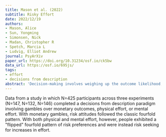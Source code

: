 ```yaml
---
title: Mason et al. (2022)
subtitle: Risky Effort
date: 2022/12/19
authors:
- Mason, Alice
- Sun, Yongming
- Simonsen, Nick
- Madan, Christopher R
- Spetch, Marcia L
- Ludvig, Elliot Andrew
journal: PsyArXiv
paper_url: https://doi.org/10.31234/osf.io/ck5bw
data_url: https://osf.io/695js/
tags:
- effort
- decisions from description
abstract: 'Decision-making involves weighing up the outcome likelihood, potential rewards, and effort needed. Previous research has focused on the trade-offs between risk and reward or between effort and reward. Here we bridge this gap and examine how risk in effort levels influences choice. With outcome uncertainty, people’s risk attitudes follow a fourfold pattern, varying with the domain (gains or losses) and probability (rare or common). Three experiments assessed people’s risk attitudes for money, physical effort, and mental effort. With monetary gambles, risk attitudes followed the classic fourfold pattern, and people were risk averse for increases in money (gains). With both physical and mental effort, however, people exhibited a “flipped” fourfold pattern of risk preferences and were instead risk seeking for increases in effort. Overall, these findings indicate that people treat effort as a loss of resources and are more willing to take risks to avoid potentially high levels of effort.'
---
```


Data from a study in which N=425 participants across three experiments (N=147, N=132, N=146) completed a decisions from description paradigm involving gambles over monetary outcomes, physical effort, or mental effort. With monetary gambles, risk attitudes followed the classic fourfold pattern. With both physical and mental effort, however, people exhibited a "flipped" fourfold pattern of risk preferences and were instead risk seeking for increases in effort.
